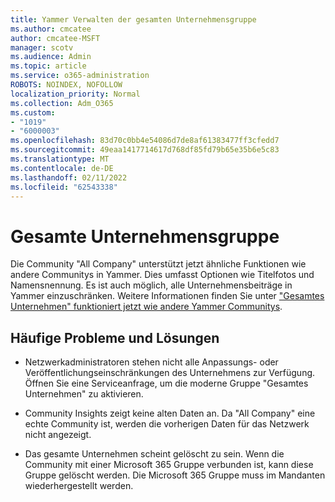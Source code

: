 ```yaml
---
title: Yammer Verwalten der gesamten Unternehmensgruppe
ms.author: cmcatee
author: cmcatee-MSFT
manager: scotv
ms.audience: Admin
ms.topic: article
ms.service: o365-administration
ROBOTS: NOINDEX, NOFOLLOW
localization_priority: Normal
ms.collection: Adm_O365
ms.custom:
- "1019"
- "6000003"
ms.openlocfilehash: 83d70c0bb4e54086d7de8af61383477ff3cfedd7
ms.sourcegitcommit: 49eaa1417714617d768df85fd79b65e35b6e5c83
ms.translationtype: MT
ms.contentlocale: de-DE
ms.lasthandoff: 02/11/2022
ms.locfileid: "62543338"
---
```

# <a name="all-company-group"></a>Gesamte Unternehmensgruppe

Die Community "All Company" unterstützt jetzt ähnliche Funktionen wie andere Communitys in Yammer. Dies umfasst Optionen wie Titelfotos und Namensnennung. Es ist auch möglich, alle Unternehmensbeiträge in Yammer einzuschränken. Weitere Informationen finden Sie unter ["Gesamtes Unternehmen" funktioniert jetzt wie andere Yammer Communitys](https://docs.microsoft.com/yammer/manage-yammer-groups/yammer-all-company-yammer-community).

## <a name="common-issues-and-solutions"></a>Häufige Probleme und Lösungen

- Netzwerkadministratoren stehen nicht alle Anpassungs- oder Veröffentlichungseinschränkungen des Unternehmens zur Verfügung. Öffnen Sie eine Serviceanfrage, um die moderne Gruppe "Gesamtes Unternehmen" zu aktivieren.

- Community Insights zeigt keine alten Daten an. Da "All Company" eine echte Community ist, werden die vorherigen Daten für das Netzwerk nicht angezeigt.

- Das gesamte Unternehmen scheint gelöscht zu sein. Wenn die Community mit einer Microsoft 365 Gruppe verbunden ist, kann diese Gruppe gelöscht werden. Die Microsoft 365 Gruppe muss im Mandanten wiederhergestellt werden.

